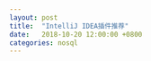 ```yaml
---
layout: post
title:  "IntelliJ IDEA插件推荐"
date:   2018-10-20 12:00:00 +0800
categories: nosql
---
```


#### 
